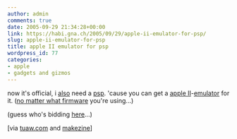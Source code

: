 ```yaml
---
author: admin
comments: true
date: 2005-09-29 21:34:28+00:00
link: https://habi.gna.ch/2005/09/29/apple-ii-emulator-for-psp/
slug: apple-ii-emulator-for-psp
title: apple II emulator for psp
wordpress_id: 77
categories:
- apple
- gadgets and gizmos
---
```



now it's official, i [also](http://moblog.co.uk/view.php?id=97308) need a [psp](https://amazon.de/exec/obidos/redirect?tag=habignach-20%26link_code=xm2%26camp=2025%26creative=165953%26path=http://www.amazon.de/gp/redirect.html%253fASIN=B0007VCZFK%2526tag=habignach-20%2526lcode=xm2%2526cID=2025%2526ccmID=165953%2526location=/o/ASIN/B0007VCZFK%25253FSubscriptionId=02ZH6J1W0649DTNS6002). 'cause you can get a [apple II](http://images.google.com/images?q=apple+II&ie=UTF-8&oe=UTF-8)-[emulator](http://www.dcemu.co.uk/vbulletin/showthread.php?s=&threadid=11436) for it. ([no matter what firmware](http://pspupdates.qj.net/2005/09/working-psp-firmware-20-to-150.html) you're using...)
  
(guess who's bidding [here](http://ricardo.ch/cgi-bin/auk?cmd=viewcat;OrderBy=CloseTime;SortOrder=1;catid=135008739;list=1;list_flag=1039;lng=de;lotid=389970347;perlist=30;)...)



[via [tuaw.com](http://www.tuaw.com/2005/09/29/apple-2-emulator-for-the-psp/) and [makezine](http://www.makezine.com/blog/archive/2005/09/working_psp_firmware_20_to_150.html?CMP=OTC-0D6B48984890)]

